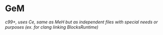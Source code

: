 # GeM

*c99+, uses Ce, same as MeH but as independent files with special needs or purposes (ex. for clang linking BlocksRuntime)*

